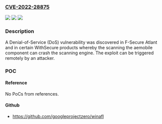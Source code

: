 ### [CVE-2022-28875](https://cve.mitre.org/cgi-bin/cvename.cgi?name=CVE-2022-28875)
![](https://img.shields.io/static/v1?label=Product&message=All%20F-Secure%20%26%20WithSecure%20endpoint%20protection%20products%20for%20Windows%20and%20Mac.%20F-Secure%20Linux%20Security%20(32-bit).%20%20F-Secure%20Linux%20Security%20(64-bit).%20%20F-Secure%20Atlant.%20WithSecure%20Cloud%20Protection%20for%20Salesforce%20%26%20WithSecure%20Collaboration%20Protection&color=blue)
![](https://img.shields.io/static/v1?label=Version&message=n%2Fa&color=blue)
![](https://img.shields.io/static/v1?label=Vulnerability&message=Denial-of-Service%20(DoS)%20Vulnerability%20&color=brighgreen)

### Description

A Denial-of-Service (DoS) vulnerability was discovered in F-Secure Atlant and in certain WithSecure products whereby the scanning the aemobile component can crash the scanning engine. The exploit can be triggered remotely by an attacker.

### POC

#### Reference
No PoCs from references.

#### Github
- https://github.com/googleprojectzero/winafl

